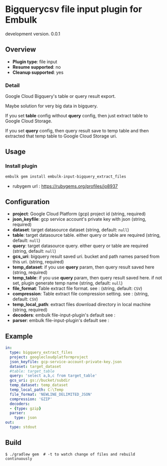 # Bigquerycsv file input plugin for Embulk

development version. 0.0.1

## Overview

* **Plugin type**: file input
* **Resume supported**: no
* **Cleanup supported**: yes

### Detail

Google Cloud Bigquery's table or query result export.

Maybe solution for very big data in bigquery.

If you set  **table** config without **query** config, 
then just extract table to Google Cloud Storage.

If you set **query** config,
then query result save to temp table and then extracted that temp table to Google Cloud Storage uri.
   
## Usage

### Install plugin

```bash
embulk gem install embulk-input-bigquery_extract_files
```

* rubygem url : https://rubygems.org/profiles/jo8937


## Configuration

- **project**: Google Cloud Platform (gcp) project id (string, required)
- **json_keyfile**: gcp service account's private key with json (string, required)
- **dataset**: target datasource dataset (string, default: `null`)
- **table**: target datasource table. either query or table are required  (string, default: `null`)
- **query**: target datasource query. either query or table are required  (string, default: `null`)
- **gcs_uri**: bigquery result saved uri. bucket and path names parsed from this uri.  (string, required)
- **temp_dataset**: if you use **query** param, then query result saved here  (string, required)
- **temp_table**: if you use **query** param, then query result saved here. if not set, plugin generate temp name (string, default: `null`)
- **file_format**: Table extract file format. see :  (string, default: `CSV`)
- **compression**: Table extract file compression setting. see :  (string, default: `CSV`)
- **temp_local_path**: extract files download directory in local machine (string, required)
- **decoders**: embulk file-input-plugin's default see : 
- **parser**: embulk file-input-plugin's default see :

## Example

```yaml
in:
  type: bigquery_extract_files
  project: googlecloudplatformproject
  json_keyfile: gcp-service-account-private-key.json
  dataset: target_dataset
  #table: target_table
  query: 'select a,b,c from target_table'
  gcs_uri: gs://bucket/subdir
  temp_dataset: temp_dataset
  temp_local_path: C:\Temp
  file_format: 'NEWLINE_DELIMITED_JSON'
  compression: 'GZIP'
  decoders:
  - {type: gzip}  
  parser:
    type: json
out: 
  type: stdout
```


## Build

```
$ ./gradlew gem  # -t to watch change of files and rebuild continuously
```
